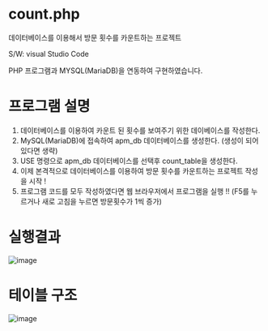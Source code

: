 # count.php

데이터베이스를 이용해서 방문 횟수를 카운트하는 프로젝트

S/W: visual Studio Code

PHP 프로그램과 MYSQL(MariaDB)을 연동하여 구현하였습니다.


# 프로그램 설명

1. 데이터베이스를 이용하여 카운트 된 횟수를 보여주기 위한 데이베이스를 작성한다.
2. MySQL(MariaDB)에 접속하여 apm_db 데이터베이스를 생성한다. (생성이 되어 있다면 생략)
3. USE 명령으로 apm_db 데이터베이스를 선택후 count_table을 생성한다.
4. 이제 본격적으로 데이터베이스를 이용하여 방문 횟수를 카운트하는 프로젝트 작성을 시작 !
5. 프로그램 코드를 모두 작성하였다면 웹 브라우저에서 프로그램을 실행 !! (F5를 누르거나 새로 고침을 누르면 방문횟수가 1씩 증가)


# 실행결과


![image](https://user-images.githubusercontent.com/89557192/170020319-eb0f602c-1ba0-4731-95c9-548e2269ac5a.png)


# 테이블 구조

![image](https://user-images.githubusercontent.com/89557192/170020624-aa83d32e-63cf-46a3-9fe1-4ebbcbe2f72a.png)
